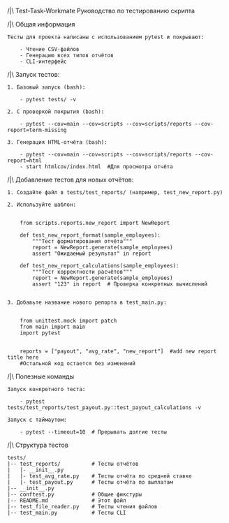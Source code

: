 /|\ Test-Task-Workmate
    Руководство по тестированию скрипта


/|\ Общая информация

    Тесты для проекта написаны с использованием pytest и покрывают:

        - Чтение CSV-файлов
        - Генерацию всех типов отчётов
        - CLI-интерфейс


/|\ Запуск тестов:

    1. Базовый запуск (bash):

        - pytest tests/ -v

    2. С проверкой покрытия (bash):

        - pytest --cov=main --cov=scripts --cov=scripts/reports --cov-report=term-missing

    3. Генерация HTML-отчёта (bash):

        - pytest --cov=main --cov=scripts --cov=scripts/reports --cov-report=html
        - start htmlcov/index.html  #Для просмотра отчёта


/|\ Добавление тестов для новых отчётов:

    1. Создайте файл в tests/test_reports/ (например, test_new_report.py)

    2. Используйте шаблон:


        from scripts.reports.new_report import NewReport

        def test_new_report_format(sample_employees):
            """Тест форматирования отчёта"""
            report = NewReport.generate(sample_employees)
            assert "Ожидаемый результат" in report

        def test_new_report_calculations(sample_employees):
            """Тест корректности расчётов"""
            report = NewReport.generate(sample_employees)
            assert "123" in report  # Проверка конкретных вычислений


    3. Добавьте название нового репорта в test_main.py:


        from unittest.mock import patch
        from main import main
        import pytest


        reports = ["payout", "avg_rate", "new_report"]  #add new report title here
        #Остальной код остается без изменений 


/|\ Полезные команды

    Запуск конкретного теста:

        - pytest tests/test_reports/test_payout.py::test_payout_calculations -v

    Запуск с таймаутом:

        - pytest --timeout=10  # Прерывать долгие тесты

/|\ Структура тестов

    tests/
    |-- test_reports/          # Тесты отчётов
    |   |- __init__.py
    |   |- test_avg_rate.py    # Тесты отчёта по средней ставке
    |   |- test_payout.py      # Тесты отчёта по выплатам
    |-- __init__.py
    |-- conftest.py            # Общие фикстуры
    |-- README.md              # Этот файл
    |-- test_file_reader.py    # Тесты чтения файлов
    |-- test_main.py           # Тесты CLI